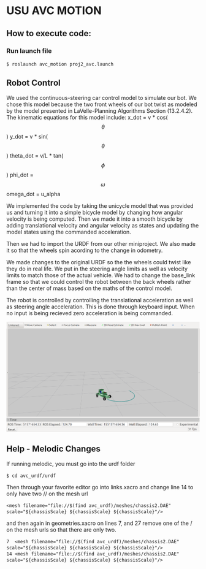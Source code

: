# USU AVC MOTION

## How to execute code:

### Run launch file 

```
$ roslaunch avc_motion proj2_avc.launch
```

## Robot Control

We used the continuous-steering car control model to simulate our bot. We chose this model because the two front wheels of our bot twist as modeled by the model presented in LaVelle-Planning Algorithms Section (13.2.4.2). The kinematic equations for this model include:
x_dot = v * cos($$\theta$$)
y_dot = v * sin($$\theta$$)
theta_dot = v/L * tan($$\phi$$)
phi_dot = $$\omega$$
omega_dot = u_alpha

We implemented the code by taking the unicycle model that was provided us and turning it into a simple bicycle model by changing how angular velocity is being computed. Then we made it into a smooth bicycle by adding translational velocity and angular velocity as states and updating the model states using the commanded acceleration.

Then we had to import the URDF from our other miniproject. We also made it so that the wheels spin acording to the change in odometry.

We made changes to the original URDF so the the wheels could twist like they do in real life. We put in the steering angle limits as well as velocity limits to match those of the actual vehicle. We had to change the base_link frame so that we could control the robot between the back wheels rather than the center of mass based on the maths of the control model.

The robot is controlled by controlling the translational acceleration as well as steering angle acceleration. This is done through keyboard input. When no input is being recieved zero acceleration is being commanded.

![Simulation](https://github.com/eichmeierbr/avc_urdf/blob/master/sim.png)

## Help - Melodic Changes
If running melodic, you must go into the urdf folder

```
$ cd avc_urdf/urdf
```
Then through your favorite editor go into links.xacro and change line 14 to only have two // on the mesh url

```
<mesh filename="file://$(find avc_urdf)/meshes/chassis2.DAE" scale="${chassisScale} ${chassisScale} ${chassisScale}"/>
```
and then again in geometries.xacro on lines 7, and 27 remove one of the / on the mesh urls so that there are only two.

```
7  <mesh filename="file://$(find avc_urdf)/meshes/chassis2.DAE" scale="${chassisScale} ${chassisScale} ${chassisScale}"/>
14 <mesh filename="file://$(find avc_urdf)/meshes/chassis2.DAE" scale="${chassisScale} ${chassisScale} ${chassisScale}"/>
```